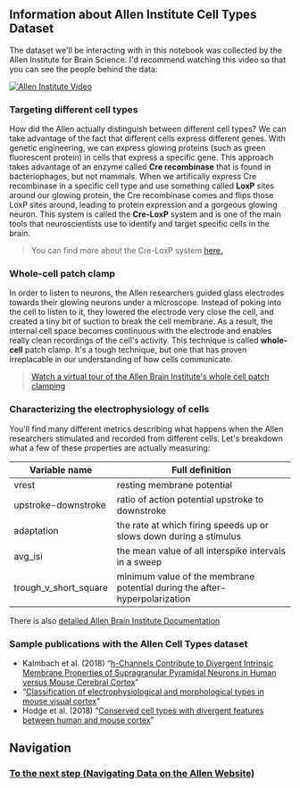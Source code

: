 ## Information about Allen Institute Cell Types Dataset
The dataset we'll be interacting with in this notebook was collected by the Allen Institute for Brain Science. I'd recommend watching this video so that you can see the people behind the data:

[![Allen Institute Video](http://img.youtube.com/vi/1GWyjxzxqII/0.jpg)](https://www.youtube.com/watch?v=1GWyjxzxqII "Allen Cell Types Database: Understanding the fundamental building blocks of the brain")

### Targeting different cell types
How did the Allen actually distinguish between different cell types? We can take advantage of the fact that different cells express different genes. With genetic engineering, we can express glowing proteins (such as green fluorescent protein) in cells that express a specific gene. This approach takes advantage of an enzyme called <b>Cre recombinase</b> that is found in bacteriophages, but not mammals. When we artifically express Cre recombinase in a specific cell type and use something called <b>LoxP</b> sites around our glowing protein, the Cre recombinase comes and flips those LoxP sites around, leading to protein expression and a gorgeous glowing neuron. This system is called the <b>Cre-LoxP</b> system and is one of the main tools that neuroscientists use to identify and target specific cells in the brain.

> You can find more about the Cre-LoxP system <a href="https://www.jax.org/news-and-insights/2006/may/the-cre-lox-and-flp-frt-systems">here.</a>

### Whole-cell patch clamp
In order to listen to neurons, the Allen researchers guided glass electrodes towards their glowing neurons under a microscope. Instead of poking into the cell to listen to it, they lowered the electrode very close the cell, and created a tiny bit of suction to break the cell membrane. As a result, the internal cell space becomes continuous with the electrode and enables really clean recordings of the cell's activity. This technique is called <b>whole-cell</b> patch clamp. It's a tough technique, but one that has proven irreplacable in our understanding of how cells communicate.

> <a href="https://youtu.be/TUoCQTwewVo">Watch a virtual tour of the Allen Brain Institute's whole cell patch clamping</a>

### Characterizing the electrophysiology of cells
You'll find many different metrics describing what happens when the Allen researchers stimulated and recorded from different cells. Let's breakdown what a few of these properties are actually measuring:

| Variable name                | Full definition   
| -------------           |------------------------------------|
| vrest                   | resting membrane potential         |
| upstroke-downstroke     | ratio of action potential upstroke to downstroke |
| adaptation     | the rate at which firing speeds up or slows down during a stimulus |
| avg_isi        | the mean value of all interspike intervals in a sweep |
| trough_v_short_square | minimum value of the membrane potential during the after-hyperpolarization |

There is also <a href="http://help.brain-map.org/download/attachments/8323525/CellTypes_Ephys_Overview.pdf">detailed Allen Brain Institute Documentation</a>

### Sample publications with the Allen Cell Types dataset
* Kalmbach et al. (2018) “<a href="https://www.cell.com/neuron/fulltext/S0896-6273(18)30900-0">h-Channels Contribute to Divergent Intrinsic Membrane Properties of Supragranular Pyramidal Neurons in Human versus Mouse Cerebral Cortex</a>”
* “<a href="https://www.biorxiv.org/content/early/2018/07/17/368456">Classification of electrophysiological and morphological types in mouse visual cortex</a>”
* Hodge et al. (2018) “<a href="https://www.biorxiv.org/content/early/2018/08/05/384826">Conserved cell types with divergent features between human and mouse cortex</a>” 


## Navigation
### <a href="https://ajuavinett.github.io/CellTypesLesson/instructions">To the next step (Navigating Data on the Allen Website)</a>
